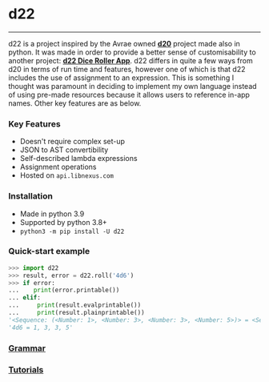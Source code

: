# d22

---

d22 is a project inspired by the Avrae owned **[d20](https://d20.readthedocs.io/en/latest/start.html)** project made also in python. It was made in order to provide a better sense of customisability to another project: **[d22 Dice Roller App]()**. d22 differs in quite a few ways from d20 in terms of run time and features, however one of which is that d22 includes the use of assignment to an expression. This is something I  thought was paramount in deciding to implement my own language instead of using pre-made resources because it allows users to reference in-app names. Other key features are as below.

### Key Features

* Doesn't require complex set-up
* JSON to AST convertibility 
* Self-described lambda expressions 
* Assignment operations
* Hosted on `api.libnexus.com`

### Installation

* Made in python 3.9
* Supported by python 3.8+
* `python3 -m pip install -U d22` 

### Quick-start example

```python
>>> import d22
>>> result, error = d22.roll('4d6')
>>> if error:
...    print(error.printable())
... elif:
...     print(result.evalprintable())
...     print(result.plainprintable())
'<Sequence: (<Number: 1>, <Number: 3>, <Number: 3>, <Number: 5>)> = <Sequence: (<Number: 1>, <Number: 3>, <Number: 3>, <Number: 5>)>'
'4d6 = 1, 3, 3, 5'
```

### [Grammar]()

### [Tutorials]()



